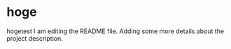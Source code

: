 # hoge
hogetest
I am editing the README file. Adding some more details about the project description.
